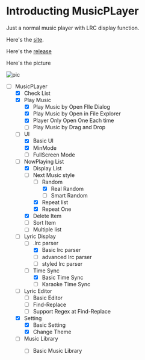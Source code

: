 # Introducting MusicPLayer

Just a normal music player with LRC display function.

Here's the [site](https://github.com/waynejhou/MusicPLayer).

Here's the [release](https://github.com/waynejhou/MusicPLayer/releases)

Here's the picture

![pic](https://waynejhou.github.io/Img/MusicPLayerV2_Screenshot.png )

- [ ] MusicPLayer
  - [x] Check List
  - [x] Play Music
    - [x] Play Music by Open FIle Dialog
    - [x] Play Music by Open in File Explorer
    - [x] Player Only Open One Each time
    - [ ] Play Music by Drag and Drop
  - [ ] UI
    - [x] Basic UI
    - [x] MinMode
    - [ ] FullScreen Mode
  - [ ] NowPlaying List
    - [x] Display List
    - [ ] Next Music style
      - [ ] Random
        - [x] Real Random
        - [ ] Smart Random
      - [x] Repeat list
      - [x] Repeat One
    - [x] Delete Item
    - [ ] Sort Item
    - [ ] Multiple list
  - [ ] Lyric Display
    - [ ] .lrc parser
      - [x] Basic lrc parser
      - [ ] advanced lrc parser
      - [ ] styled lrc parser
    - [ ] Time Sync
      - [x] Basic Time Sync
      - [ ] Karaoke Time Sync
  - [ ] Lyric Editor
    - [ ] Basic Editor
    - [ ] Find-Replace
    - [ ] Support Regex at Find-Replace
  - [x] Setting
    - [x] Basic Setting
    - [x] Change Theme
  - [ ] Music Library
    - [ ] Basic Music Library

